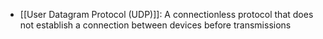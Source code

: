 - [[User Datagram Protocol (UDP)]]: A connectionless protocol that does not establish a connection between devices before transmissions